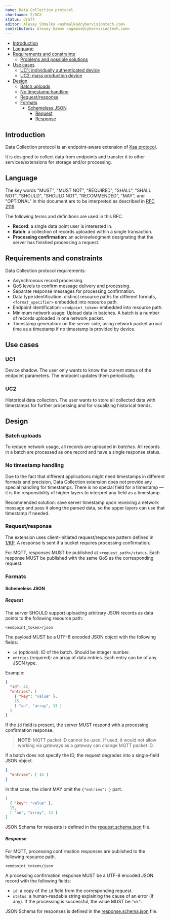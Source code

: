 ```yaml
---
name: Data Collection protocol
shortname: 2/DCX
status: draft
editor: Alexey Shmalko <ashmalko@cybervisiontech.com>
contributors: Alexey Gamov <agamov@cybervisiontech.com>
---
```


- [Introduction](#introduction)
- [Language](#language)
- [Requirements and constraints](#requirements-and-constraints)
  - [Problems and possible solutions](#problems-and-possible-solutions)
- [Use cases](#use-cases)
  - [UC1: individually authenticated device](#uc1-individually-authenticated-device)
  - [UC2: mass production device](#uc2-mass-production-device)
- [Design](#Design)
  - [Batch uploads](#batch-uploads)
  - [No timestamp handling](#no-timestamp-handling)
  - [Request/response](#request-response)
  - [Formats](#formats)
    - [Schemeless JSON](#schemeless-json)
      - [Request](#request)
      - [Response](#response)

## Introduction
Data Collection protocol is an endpoint-aware extension of [Kaa protocol](/0001-kaa-protocol/README.md).

It is designed to collect data from endpoints and transfer it to other services/extensions for storage and/or processing.

## Language
The key words "MUST", "MUST NOT", "REQUIRED", "SHALL", "SHALL NOT", "SHOULD", "SHOULD NOT", "RECOMMENDED", "MAY", and "OPTIONAL" in this document are to be interpreted as described in [RFC 2119](https://tools.ietf.org/html/rfc2119).

The following terms and definitions are used in this RFC.

- **Record**: a single data point user is interested in.
- **Batch**: a collection of records uploaded within a single transaction.
- **Processing confirmation**: an acknowledgment designating that the server has finished processing a request.

## Requirements and constraints

Data Collection protocol requirements:

- Asynchronous record processing.
- QoS levels to confirm message delivery and processing.
- Separate response messages for processing confirmation.
- Data type identification: distinct resource paths for different formats, `<format_specifier>` embedded into resource path.
- Endpoint identification: `<endpoint_token>` embedded into resource path.
- Minimum network usage: Upload data in batches.
A batch is a number of records uploaded in one network packet.
- Timestamp generation: on the server side, using network packet arrival time as a timestamp if no timestamp is provided by device.

## Use cases

### UC1
Device shadow.
The user only wants to know the current status of the endpoint parameters.
The endpoint updates them periodically.

### UC2
Historical data collection.
The user wants to store all collected data with timestamps for further processing and for visualizing historical trends.

## Design

### Batch uploads
To reduce network usage, all records are uploaded in *batches*.
All records in a batch are processed as one record and have a single response status.

### No timestamp handling
Due to the fact that different applications might need timestamps in different formats and precision, Data Collection extension does not provide any special handling for timestamps.
There is no special field for a timestamp — it is the responsibility of higher layers to interpret any field as a timestamp.

Recommended solution: save server timestamp upon receiving a network message and pass it along the parsed data, so the upper layers can use that timestamp if needed.

### Request/response
The extension uses client-initiated request/response pattern defined in [1/KP](/0001-kaa-protocol).
A response is sent if a bucket requires processing confirmation.

For MQTT, responses MUST be published at `<request_path>/status`.
Each response MUST be published with the same QoS as the corresponding request.

### Formats
#### Schemeless JSON
##### Request
The server SHOULD support uploading arbitrary JSON records as data points to the following resource path:
```
<endpoint_token>/json
```

The payload MUST be a UTF-8 encoded JSON object with the following fields:
- `id` (optional): ID of the batch.
Should be integer number.
- `entries` (required): an array of data entries.
Each entry can be of any JSON type.

Example:
```json
{
  "id": 42,
  "entries": [
    { "key": "value" },
    15,
    [ "an", "array", 13 ]
  ]
}
```

If the `id` field is present, the server MUST respond with a processing confirmation response.

>**NOTE:** MQTT packet ID cannot be used.
>If used, it would not allow working via gateways as a gateway can change MQTT packet ID.

If a batch does not specify the ID, the request degrades into a single-field JSON object.
```json
{
  "entries": [ 15 ]
}
```

In that case, the client MAY omit the `{"entries": }` part.
```json
[
  { "key": "value" },
  15,
  [ "an", "array", 13 ]
]
```

JSON Schema for requests is defined in the [request.schema.json](./request.schema.json) file.

##### Response

For MQTT, processing confirmation responses are published to the following resource path.
```
<endpoint_token>/json
```

A processing confirmation response MUST be a UTF-8 encoded JSON record with the following fields:
- `id`: a copy of the `id` field from the corresponding request.
- `status`: a human-readable string explaining the cause of an error (if any).
If the processing is successful, the value MUST be `"ok"`.

JSON Schema for responses is defined in the [response.schema.json](./response.schema.json) file.